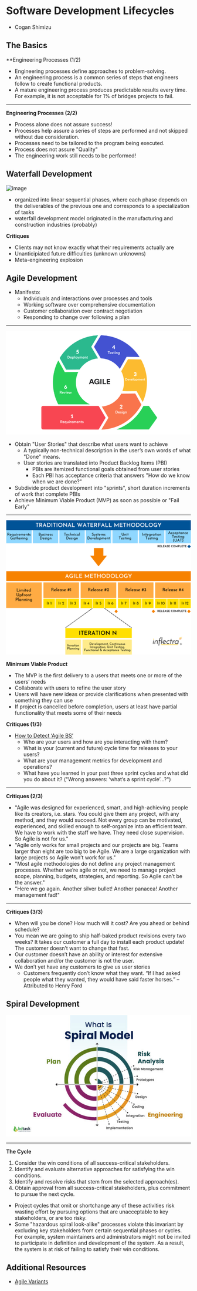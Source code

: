 # Software Development Lifecycles
* Cogan Shimizu

## The Basics
**Engineering Processes (1/2)
* Engineering processes define approaches to problem-solving.
* An engineering process is a common series of steps that engineers follow to create functional products.
* A mature engineering process produces predictable results every time. For example, it is not acceptable for 1% of bridges projects to fail.

-----

**Engineering Processes (2/2)**
* Process alone does not assure success!
* Processes help assure a series of steps are performed and not skipped without due consideration.
* Processes need to be tailored to the program being executed.
* Process does not assure "Quality"
* The engineering work still needs to be performed!

## Waterfall Development
![image](../assets/waterfall-development)

* organized into linear sequential phases, where each phase depends on the deliverables of the previous one and corresponds to a specialization of tasks
* waterfall development model originated in the manufacturing and construction industries (probably)

**Critiques**
* Clients may not know exactly what their requirements actually are
* Unanticipiated future difficulties (unknown unknowns)
* Meta-engineering explosion

## Agile Development
* Manifesto:
  * Individuals and interactions over processes and tools
  * Working software over comprehensive documentation
  * Customer collaboration over contract negotiation
  * Responding to change over following a plan

-----

![image](../assets/agile-development.png)
* Obtain "User Stories" that describe what users want to achieve
  * A typically non-technical description in the user’s own words of what "Done" means.
  * User stories are translated into Product Backlog Items (PBI)
    * PBIs are itemized functional goals obtained from user stories
    * Each PBI has acceptance criteria that answers "How do we know when we are done?"
* Subdivide product development into "sprints", short duration increments of work that complete PBIs
* Achieve Minimum Viable Product (MVP) as soon as possible or "Fail Early"

-----

![image](../assets/waterfall-vs-agile.png)

**Minimum Viable Product**
* The MVP is the first delivery to a users that meets one or more of the users’ needs
* Collaborate with users to refine the user story
* Users will have new ideas or provide clarifications when presented with something they can use
* If project is cancelled before completion, users at least have partial functionality that meets some of their needs

**Critiques (1/3)**
* [How to Detect ‘Agile BS’](https://thenewstack.io/the-u-s-department-of-defense-on-how-to-detect-agile-bs/)
  * Who are your users and how are you interacting with them?
  * What is your (current and future) cycle time for releases to your users?
  * What are your management metrics for development and operations?
  * What have you learned in your past three sprint cycles and what did you do about it? ("Wrong answers: ‘what’s a sprint cycle’…?")

-----

**Critiques (2/3)**
* "Agile was designed for experienced, smart, and high-achieving people like its creators, i.e. stars. You could give them any project, with any method, and they would succeed. Not every group can be motivated, experienced, and skilled enough to self-organize into an efficient team. We have to work with the staff we have. They need close supervision. So Agile is not for us."
* "Agile only works for small projects and our projects are big. Teams larger than eight are too big to be Agile. We are a large organization with large projects so Agile won’t work for us."
* "Most agile methodologies do not define any project management processes. Whether we’re agile or not, we need to manage project scope, planning, budgets, strategies, and reporting. So Agile can’t be the answer."
* "Here we go again. Another silver bullet! Another panacea! Another management fad!"

-----

**Critiques (3/3)**
* When will you be done? How much will it cost? Are you ahead or behind schedule?
* You mean we are going to ship half-baked product revisions every two weeks? It takes our customer a full day to install each product update! The customer doesn’t want to change that fast.
* Our customer doesn’t have an ability or interest for extensive collaboration and/or the customer is not the user.
* We don’t yet have any customers to give us user stories
  * Customers frequently don’t know what they want. “If I had asked people what they wanted, they would have said faster horses.” – Attributed to Henry Ford

## Spiral Development
![image](../assets/spiral-development.jpg)

-----

**The Cycle**
1. Consider the win conditions of all success-critical stakeholders.
2. Identify and evaluate alternative approaches for satisfying the win conditions.
3. Identify and resolve risks that stem from the selected approach(es).
4. Obtain approval from all success-critical stakeholders, plus commitment to pursue the next cycle.

* Project cycles that omit or shortchange any of these activities risk wasting effort by pursuing options that are unacceptable to key stakeholders, or are too risky.
* Some "hazardous spiral look-alike" processes violate this invariant by excluding key stakeholders from certain sequential phases or cycles. For example, system maintainers and administrators might not be invited to participate in definition and development of the system. As a result, the system is at risk of failing to satisfy their win conditions.

## Additional Resources
* [Agile Variants](https://www.inflectra.com/Solutions/Methodologies/Agile-Development.aspx)